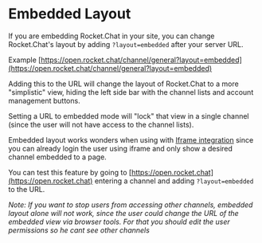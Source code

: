 # Embedded Layout

If you are embedding Rocket.Chat in your site, you can change Rocket.Chat's layout by adding `?layout=embedded` after your server URL.

Example [https://open.rocket.chat/channel/general?layout=embedded](https://open.rocket.chat/channel/general?layout=embedded)

Adding this to the URL will change the layout of Rocket.Chat to a more "simplistic" view, hiding the left side bar with the channel lists and account management buttons.

Setting a URL to embedded mode will "lock" that view in a single channel \(since the user will not have access to the channel lists\).

Embedded layout works wonders when using with [Iframe integration](iframe-integration/) since you can already login the user using iframe and only show a desired channel embedded to a page.

You can test this feature by going to [https://open.rocket.chat](https://open.rocket.chat) entering a channel and adding `?layout=embedded` to the URL.

_Note: If you want to stop users from accessing other channels, embedded layout alone will not work, since the user could change the URL of the embedded view via browser tools. For that you should edit the user permissions so he cant see other channels_

